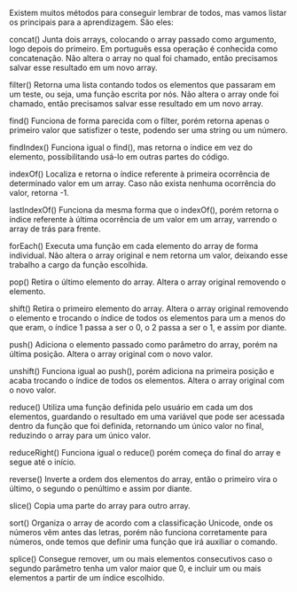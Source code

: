 Existem muitos métodos para conseguir lembrar de todos, mas vamos listar os principais para a aprendizagem. São eles:

concat()
Junta dois arrays, colocando o array passado como argumento, logo depois do primeiro. Em português essa operação é conhecida como concatenação.
Não altera o array no qual foi chamado, então precisamos salvar esse resultado em um novo array.

filter()
Retorna uma lista contando todos os elementos que passaram em um teste, ou seja, uma função escrita por nós.
Não altera o array onde foi chamado, então precisamos salvar esse resultado em um novo array.

find()
Funciona de forma parecida com o filter, porém retorna apenas o primeiro valor que satisfizer o teste, podendo ser uma string ou um número.

findIndex()
Funciona igual o find(), mas retorna o índice em vez do elemento, possibilitando usá-lo em outras partes do código.

indexOf()
Localiza e retorna o índice referente à primeira ocorrência de determinado valor em um array. Caso não exista nenhuma ocorrência do valor, retorna -1.

lastIndexOf()
Funciona da mesma forma que o indexOf(), porém retorna o índice referente à última ocorrência de um valor em um array, varrendo o array de trás para frente.

forEach()
Executa uma função em cada elemento do array de forma individual.
Não altera o array original e nem retorna um valor, deixando esse trabalho a cargo da função escolhida.

pop()
Retira o último elemento do array.
Altera o array original removendo o elemento.

shift()
Retira o primeiro elemento do array.
Altera o array original removendo o elemento e trocando o índice de todos os elementos para um a menos do que eram, o índice 1 passa a ser o 0, o 2 passa a ser o 1, e assim por diante.

push()
Adiciona o elemento passado como parâmetro do array, porém na última posição.
Altera o array original com o novo valor.

unshift()
Funciona igual ao push(), porém adiciona na primeira posição e acaba trocando o índice de todos os elementos.
Altera o array original com o novo valor.

reduce()
Utiliza uma função definida pelo usuário em cada um dos elementos, guardando o resultado em uma variável que pode ser acessada dentro da função que foi definida, retornando um único valor no final, reduzindo o array para um único valor.

reduceRight()
Funciona igual o reduce() porém começa do final do array e segue até o início.

reverse()
Inverte a ordem dos elementos do array, então o primeiro vira o último, o segundo o penúltimo e assim por diante.

slice()
Copia uma parte do array para outro array.

sort()
Organiza o array de acordo com a classificação Unicode, onde os números vêm antes das letras, porém não funciona corretamente para números, onde temos que definir uma função que irá auxiliar o comando.

splice()
Consegue remover, um ou mais elementos consecutivos caso o segundo parâmetro tenha um valor maior que 0, e incluir um ou mais elementos a partir de um índice escolhido.